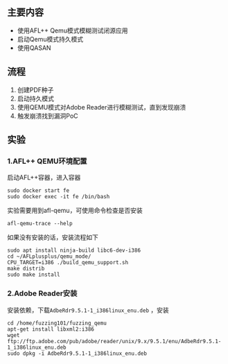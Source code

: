 ## 主要内容
- 使用AFL++ Qemu模式模糊测试闭源应用
- 启动Qemu模式持久模式
- 使用QASAN

## 流程
1. 创建PDF种子
2. 启动持久模式
3. 使用QEMU模式对Adobe Reader进行模糊测试，直到发现崩溃
4. 触发崩溃找到漏洞PoC

## 实验
### 1.AFL++ QEMU环境配置
启动AFL++容器，进入容器
```
sudo docker start fe
sudo docker exec -it fe /bin/bash
```

实验需要用到afl-qemu，可使用命令检查是否安装
```
afl-qemu-trace --help
```

如果没有安装的话，安装流程如下
```
sudo apt install ninja-build libc6-dev-i386
cd ~/AFLplusplus/qemu_mode/
CPU_TARGET=i386 ./build_qemu_support.sh
make distrib
sudo make install
```

### 2.Adobe Reader安装
安装依赖，下载`AdbeRdr9.5.1-1_i386linux_enu.deb` ，安装
```
cd /home/fuzzing101/fuzzing_qemu
apt-get install libxml2:i386
wget ftp://ftp.adobe.com/pub/adobe/reader/unix/9.x/9.5.1/enu/AdbeRdr9.5.1-1_i386linux_enu.deb
sudo dpkg -i AdbeRdr9.5.1-1_i386linux_enu.deb

```
